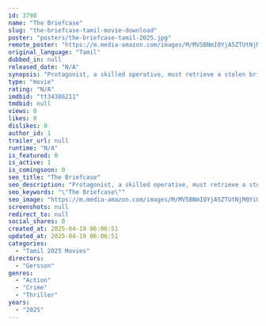 ```yaml
---
id: 3798
name: "The Briefcase"
slug: "the-briefcase-tamil-movie-download"
poster: "posters/the-briefcase-tamil-2025.jpg"
remote_poster: "https://m.media-amazon.com/images/M/MV5BNmI0YjA5ZTUtNjM0Yi00NjAyLWJjMjctOGFjZTgxZGFjNDMwXkEyXkFqcGc@._V1_SX300.jpg"
original_language: "Tamil"
dubbed_in: null
released_date: "N/A"
synopsis: "Protagonist, a skilled operative, must retrieve a stolen briefcase containing classified documents. He battles Gangster 1's gang, uncovering Boss's plan to blackmail the government. Loyalty, morality, and survival hang in the bala..."
type: "movie"
rating: "N/A"
imdbid: "tt34386211"
tmdbid: null
views: 0
likes: 0
dislikes: 0
author_id: 1
trailer_url: null
runtime: "N/A"
is_featured: 0
is_active: 1
is_comingsoon: 0
seo_title: "The Briefcase"
seo_description: "Protagonist, a skilled operative, must retrieve a stolen briefcase containing classified documents. He battles Gangster 1's gang, uncovering Boss's plan to blackmail the government. Loyalty, morality, and survival hang in the bala..."
seo_keywords: "\"The Briefcase\""
seo_image: "https://m.media-amazon.com/images/M/MV5BNmI0YjA5ZTUtNjM0Yi00NjAyLWJjMjctOGFjZTgxZGFjNDMwXkEyXkFqcGc@._V1_SX300.jpg"
screenshots: null
redirect_to: null
social_shares: 0
created_at: 2025-04-19 06:06:51
updated_at: 2025-04-19 06:06:51
categories:
  - "Tamil 2025 Movies"
directors:
  - "Gersson"
genres:
  - "Action"
  - "Crime"
  - "Thriller"
years:
  - "2025"
---
```

